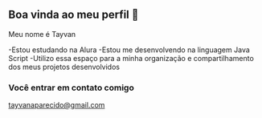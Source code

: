 ## Boa vinda ao meu perfil 👋


Meu nome é Tayvan 


-Estou estudando na Alura
-Estou me desenvolvendo na linguagem Java Script
-Utilizo essa espaço para a minha organização e compartilhamento dos meus projetos desenvolvidos 

### Você entrar em contato comigo 
tayvanaparecido@gmail.com 
